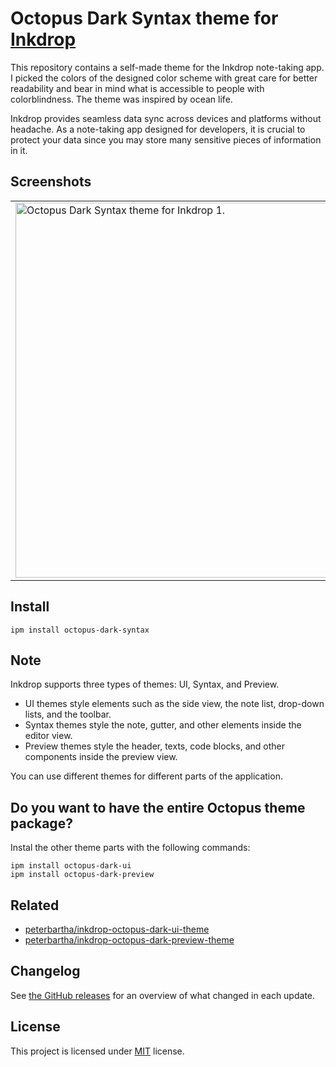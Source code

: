 # Octopus Dark Syntax theme for [Inkdrop](https://inkdrop.app)

This repository contains a self-made theme for the Inkdrop note-taking app. I picked the colors of the designed color scheme with great care for better readability and bear in mind what is accessible to people with colorblindness. The theme was inspired by ocean life.

Inkdrop provides seamless data sync across devices and platforms without headache. As a note-taking app designed for developers, it is crucial to protect your data since you may store many sensitive pieces of information in it.

## Screenshots

<table>
  <tr>
    <td><img width="600" alt="Octopus Dark Syntax theme for Inkdrop 1." src="https://user-images.githubusercontent.com/7854312/127067817-5b33c45a-2e0f-4cd1-8694-82daef5e2a3d.png"></td>
    <td><img width="600" alt="Octopus Dark Syntax theme for Inkdrop 2." src="https://user-images.githubusercontent.com/7854312/127068547-882d5b9b-ac99-4922-b52a-6187827a99d5.png"></td>
  </tr>
</table>

## Install

```
ipm install octopus-dark-syntax
```

## Note

Inkdrop supports three types of themes: UI, Syntax, and Preview.

- UI themes style elements such as the side view, the note list, drop-down lists, and the toolbar.
- Syntax themes style the note, gutter, and other elements inside the editor view.
- Preview themes style the header, texts, code blocks, and other components inside the preview view.

You can use different themes for different parts of the application.

## Do you want to have the entire Octopus theme package?

Instal the other theme parts with the following commands:

```
ipm install octopus-dark-ui
ipm install octopus-dark-preview
```

## Related

- [peterbartha/inkdrop-octopus-dark-ui-theme](https://github.com/peterbartha/inkdrop-octopus-dark-ui-theme)
- [peterbartha/inkdrop-octopus-dark-preview-theme](https://github.com/peterbartha/inkdrop-octopus-dark-preview-theme)

## Changelog

See [the GitHub releases](https://github.com/peterbartha/inkdrop-octopus-dark-syntax-theme/releases) for an overview of what changed in each update.

## License

This project is licensed under [MIT](LICENSE) license.
